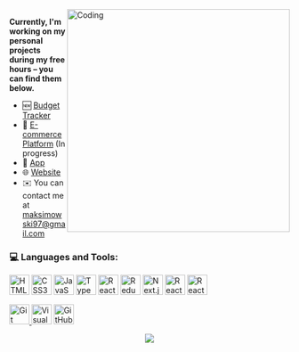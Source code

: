 <img align="right" alt="Coding" width="400" src="https://media1.giphy.com/media/v1.Y2lkPTc5MGI3NjExZXk3aXd4aG96dWFxemRzbXFqZ3d0NWx3NjMwbzJ4YXlzbW5hZzdmeCZlcD12MV9pbnRlcm5hbF9naWZfYnlfaWQmY3Q9Zw/BElb9DVpHezcZufOhl/giphy.gif">


**Currently, I'm working on my personal projects during my free hours – you can find them below.**
* 🆕 [Budget Tracker](https://github.com/MrBartosz/personal-budget-tracker)
* 🛒 [E-commerce Platform](https://github.com/MrBartosz/e-commerce-platform-1703153104) (In progress)
* 📱 [App](https://github.com/MrBartosz/PersonalApp) 
* 🌐 [Website](https://github.com/MrBartosz/PersonalWebsite) 
* ✉️ You can contact me at [maksimowski97@gmail.com](mailto:maksimowski97@gmail.com)


### 💻 Languages and Tools:


<p align="left">
  <a href="https://developer.mozilla.org/en-US/docs/Glossary/HTML5" target="_blank" rel="noreferrer"><img src="https://raw.githubusercontent.com/danielcranney/readme-generator/main/public/icons/skills/html5-colored.svg" width="36" height="36" alt="HTML5" /></a>
  <a href="https://www.w3.org/TR/CSS/#css" target="_blank" rel="noreferrer"><img src="https://raw.githubusercontent.com/danielcranney/readme-generator/main/public/icons/skills/css3-colored.svg" width="36" height="36" alt="CSS3" /></a>
  <a href="https://developer.mozilla.org/en-US/docs/Web/JavaScript" target="_blank" rel="noreferrer"><img src="https://raw.githubusercontent.com/danielcranney/readme-generator/main/public/icons/skills/javascript-colored.svg" width="36" height="36" alt="JavaScript" /></a>
  <a href="https://www.typescriptlang.org/" target="_blank" rel="noreferrer"><img src="https://raw.githubusercontent.com/danielcranney/readme-generator/main/public/icons/skills/typescript-colored.svg" width="36" height="36" alt="TypeScript" /></a>
  <a href="https://reactjs.org/" target="_blank" rel="noreferrer"><img src="https://raw.githubusercontent.com/danielcranney/readme-generator/main/public/icons/skills/react-colored.svg" width="36" height="36" alt="React" /></a>
   <a>
    <img src="https://encrypted-tbn0.gstatic.com/images?q=tbn:ANd9GcTqysvpiz6V55kTfFdR1j2JoFORS0wz2Ai4v0M5TYufEA&s" width="36" height="36" alt="Redux" />
  </a>
  <a>
    <img src="https://raw.githubusercontent.com/danielcranney/readme-generator/main/public/icons/skills/nextjs-colored.svg" alt="Next.js" width="36" height="36">
  </a>
  <a>
    <img src="https://i.ibb.co/DKTRXbg/image.png" alt="React Native" height="36">
  </a>
  <a>
    <img src="https://play-lh.googleusercontent.com/qE5usAL3g-iQtY20QtD3zQpOunMZxWciox78iwKSDwKi_6dX6fUK6iU1--xeaUwuhw" alt="React Native Paper" height="36">
  </a>
  
</p>
<p align="left">
   <a href="https://git-scm.com/doc" target="_blank" rel="noreferrer">
    <img src="https://raw.githubusercontent.com/danielcranney/readme-generator/main/public/icons/skills/git-colored.svg" width="36" height="36" alt="Git" />
  </a> 
  <a href="https://firefox-source-docs.mozilla.org/contributing/editors/vscode.html" target="_blank" rel="noreferrer"><img src="https://cdn.jsdelivr.net/gh/devicons/devicon/icons/vscode/vscode-original.svg" width="36"         height="36" alt="Visual Studio Code" /></a> 
  <a href="https://docs.github.com" target="_blank" rel="noreferrer">
    <img src="https://user-images.githubusercontent.com/3369400/139448065-39a229ba-4b06-434b-bc67-616e2ed80c8f.png" width="36" height="36" alt="GitHub" />
  </a>
</p>
  

<p align="center"> <img src="https://komarev.com/ghpvc/?username=MrBartosz&label=Views&color=2b3236&style=flat" /> </p>

